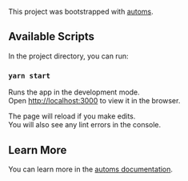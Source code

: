This project was bootstrapped with [automs](https://github.com/aotuzuche/automs).

## Available Scripts

In the project directory, you can run:

### `yarn start`

Runs the app in the development mode.<br>
Open [http://localhost:3000](http://localhost:3000) to view it in the browser.

The page will reload if you make edits.<br>
You will also see any lint errors in the console.

## Learn More

You can learn more in the [automs documentation](https://github.com/aotuzuche/automs).
